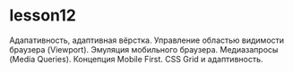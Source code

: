 # lesson12
Адапативность, адаптивная вёрстка. Управление областью видимости браузера (Viewport). Эмуляция мобильного браузера. Медиазапросы (Media Queries). Концепция Mobile First. CSS Grid и адаптивность.
